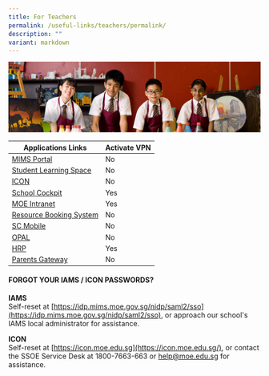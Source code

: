 ```yaml
---
title: For Teachers
permalink: /useful-links/teachers/permalink/
description: ""
variant: markdown
---
```

![](/images/useful%20links.jpg)



<table>
<thead>
  <tr>
<th>Applications Links</th>
    <th>Activate VPN</th>
  </tr>
</thead>
<tbody>
 <tr>
	 <td> <a href="https://portal.mims.moe.gov.sg/">MIMS Portal</a></td>
   <td>No</td>
  </tr>
 <tr>
	 <td> <a href="https://vle.learning.moe.edu.sg/">Student Learning Space</a></td>
   <td>No</td>
  </tr>
  <tr>
 </tr><tr>
	 <td> <a href="https://icon.moe.edu.sg/">ICON</a></td>
   <td>No</td>
  </tr>
  <tr>
</tr><tr>
	 <td> <a href="https://schoolcockpit.moe.gov.sg/">School Cockpit</a></td>
   <td>Yes</td>
  </tr>
 <tr>
	 <td> <a href="https://intranet.moe.gov.sg/Pages/Home.aspx">MOE Intranet</a></td>
   <td>Yes</td>
  </tr><tr>
 </tr><tr>
	 <td> <a href="https://rbs.avero-tech.com/">Resource Booking System</a></td>
   <td>No</td>
	</tr>
<tr>
	 <td> <a href="https://scmobile.moe.edu.sg/">SC Mobile</a></td>
   <td>No</td>
	</tr>
	<tr>
	 <td> <a href="https://idm.opal2.moe.edu.sg/">OPAL</a></td>
   <td>No</td>
	</tr>
	<tr>
	 <td> <a href="https://www.hrp.gov.sg/">HRP</a></td>
   <td>Yes</td>
	</tr>
	<tr>
	 <td> <a href="https://pg.moe.edu.sg/">Parents Gateway</a></td>
   <td>No</td>
	</tr>

</tbody>
</table>

#### **FORGOT YOUR IAMS / ICON PASSWORDS?**


**IAMS**  
Self-reset at&nbsp;[https://idp.mims.moe.gov.sg/nidp/saml2/sso](https://idp.mims.moe.gov.sg/nidp/saml2/sso), or approach our school's IAMS local administrator for assistance.  
  
**ICON**  
Self-reset at&nbsp;[https://icon.moe.edu.sg](https://icon.moe.edu.sg/), or contact the SSOE Service Desk at 1800-7663-663 or&nbsp;[help@moe.edu.sg](mailto:help@moe.edu.sg)&nbsp;for assistance.
